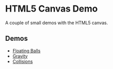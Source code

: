 # HTML5 Canvas Demo
A couple of small demos with the HTML5 canvas.

## Demos
* [Floating Balls](https://knazir.github.io/canvas-demo/canvas-balls)
* [Gravity](https://knazir.github.io/canvas-demo/canvas-gravity)
* [Collisions](https://knazir.github.io/canvas-demo/canvas-collision)
